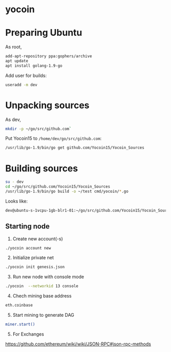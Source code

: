 # yocoin
# Preparing Ubuntu

As root,

```bash
add-apt-repository ppa:gophers/archive
apt update
apt install golang-1.9-go
```

Add user for builds:

```bash
useradd -m dev
```

# Unpacking sources

As dev,

```bash
mkdir -p ~/go/src/github.com`
```

Put Yocoin15 to `/home/dev/go/src/github.com`:

```bash
/usr/lib/go-1.9/bin/go get github.com/Yocoin15/Yocoin_Sources
```

# Building sources

```bash
su - dev
cd ~/go/src/github.com/Yocoin15/Yocoin_Sources
/usr/lib/go-1.9/bin/go build -o ~/test cmd/yocoin/*.go
```

Looks like:

```bash
dev@ubuntu-s-1vcpu-1gb-blr1-01:~/go/src/github.com/Yocoin15/Yocoin_Sources$ /usr/lib/go-1.9/bin/go build -o ~/test cmd/yocoin/*.go
```

## Starting node

1. Create new account(-s)

```bash
./yocoin account new
```
 
2. Initialize private net

```bash
./yocoin init genesis.json
```

3. Run new node with console mode

```bash
./yocoin  --networkid 13 console
```
 


4. Chech mining base address

```bash
eth.coinbase
```

5. Start mining to generate DAG

```bash
miner.start()
```

5. For Exchanges

https://github.com/ethereum/wiki/wiki/JSON-RPC#json-rpc-methods
